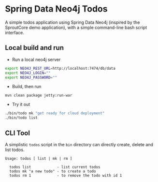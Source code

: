 Spring Data Neo4j Todos
=======================

A simple todos application using Spring Data Neo4j (inspired by the SproutCore demo application),
with a simple command-line bash script interface.

Local build and run
-------------------

* Run a local neo4j server

```bash
export NEO4J_REST_URL=http://localhost:7474/db/data
export NEO4J_LOGIN=""
export NEO4J_PASSWORD=""
```

* Build, then run

`mvn clean package jetty:run-war`

* Try it out

```bash
./bin/todo mk "get ready for cloud deployment"
./bin/todo list
```


CLI Tool
--------

A simplistic `todos` script in the `bin` directory can directly create, delete and list todos.

    Usage: todos [ list | mk | rm ]

      todos list            - list current todos
      todos mk "a new todo" - to create a todo
      todos rm 1            - to remove the todo with id 1

